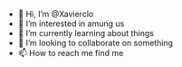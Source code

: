 - 👋 Hi, I’m @Xavierclo
- 👀 I’m interested in amung us
- 🌱 I’m currently learning about things
- 💞️ I’m looking to collaborate on something
- 📫 How to reach me find me


<!---
Xavierclo/Xavierclo is a ✨ special ✨ repository because its `README.md` (this file) appears on your GitHub profile.
You can click the Preview link to take a look at your changes.
--->
